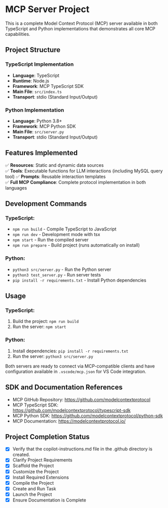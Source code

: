 <!-- Use this file to provide workspace-specific custom instructions to Copilot. For more details, visit https://code.visualstudio.com/docs/copilot/copilot-customization#_use-a-githubcopilotinstructionsmd-file -->

# MCP Server Project

This is a complete Model Context Protocol (MCP) server available in both TypeScript and Python implementations that demonstrates all core MCP capabilities.

## Project Structure

### TypeScript Implementation
- **Language**: TypeScript
- **Runtime**: Node.js
- **Framework**: MCP TypeScript SDK
- **Main File**: `src/index.ts`
- **Transport**: stdio (Standard Input/Output)

### Python Implementation
- **Language**: Python 3.8+
- **Framework**: MCP Python SDK
- **Main File**: `src/server.py`
- **Transport**: stdio (Standard Input/Output)

## Features Implemented
✅ **Resources**: Static and dynamic data sources  
✅ **Tools**: Executable functions for LLM interactions (including MySQL query tool)
✅ **Prompts**: Reusable interaction templates  
✅ **Full MCP Compliance**: Complete protocol implementation in both languages

## Development Commands

### TypeScript:
- `npm run build` - Compile TypeScript to JavaScript
- `npm run dev` - Development mode with tsx
- `npm start` - Run the compiled server
- `npm run prepare` - Build project (runs automatically on install)

### Python:
- `python3 src/server.py` - Run the Python server
- `python3 test_server.py` - Run server tests
- `pip install -r requirements.txt` - Install Python dependencies

## Usage

### TypeScript:
1. Build the project: `npm run build`
2. Run the server: `npm start`

### Python:
1. Install dependencies: `pip install -r requirements.txt`
2. Run the server: `python3 src/server.py`

Both servers are ready to connect via MCP-compatible clients and have configuration available in `.vscode/mcp.json` for VS Code integration.

## SDK and Documentation References
- MCP GitHub Repository: https://github.com/modelcontextprotocol
- MCP TypeScript SDK: https://github.com/modelcontextprotocol/typescript-sdk
- MCP Python SDK: https://github.com/modelcontextprotocol/python-sdk
- MCP Documentation: https://modelcontextprotocol.io/

## Project Completion Status
- [x] Verify that the copilot-instructions.md file in the .github directory is created.
- [x] Clarify Project Requirements
- [x] Scaffold the Project
- [x] Customize the Project
- [x] Install Required Extensions
- [x] Compile the Project
- [x] Create and Run Task
- [x] Launch the Project
- [x] Ensure Documentation is Complete
